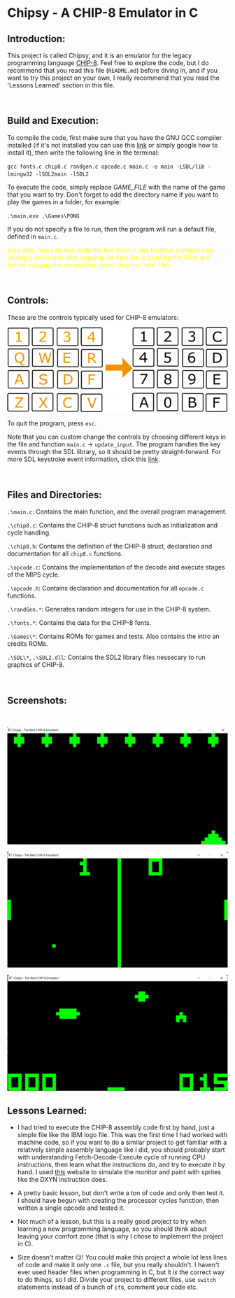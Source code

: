 # Chipsy - A CHIP-8 Emulator in C

## Introduction:
This project is called Chipsy, and it is an emulator for the legacy programming language [CHIP-8](https://en.wikipedia.org/wiki/CHIP-8). Feel free to explore the code, but I do recommend that you read this file (`README.md`) before diving in, and if you want to try this project on your own, I really recommend that you read the 'Lessons Learned' section in this file.

<br />

## Build and Execution:
To compile the code, first make sure that you have the GNU GCC compiler installed (if it's not installed you can use this [link](https://gcc.gnu.org/install/) or simply google how to install it), then write the following line in the terminal:

`gcc fonts.c chip8.c randgen.c opcode.c main.c -o main -LSDL/lib -lmingw32 -lSDL2main -lSDL2 `

To execute the code, simply replace *GAME_FILE* with the name of the game that you want to try. Don't forget to add the directory name if you want to play the games in a folder, for example:

`.\main.exe .\Games\PONG`

If you do not specify a file to run, then the program will run a default file, defined in `main.c`.
<br />

<span style="color:yellow"> Side note: You can also write the two lines in one terminal command by adding a semicolon after copying the first line (compiling the files) and before copying the second line (executing the '.exe' file).</span>

<br />

## Controls:
These are the controls typically used for CHIP-8 emulators:

![Controls](/Screenshots/Controls.png "The CHIP-8 Emulator Controls")

To quit the program, press `esc`.

Note that you can custom change the controls by choosing different keys in the file and function `main.c` -> `update_input`. The program handles the key events through the SDL library, so it should be pretty straight-forward. For more SDL keystroke event information, click this [link](https://www.libsdl.org/release/SDL-1.2.15/docs/html/guideinputkeyboard.html).

<br />

## Files and Directories:

`.\main.c`: Contains the main function, and the overall program management.

`.\chip8.c`: Contains the CHIP-8 struct functions such as initialization and cycle handling.

`.\chip8.h`: Contains the definition of the CHIP-8 struct, declaration and documentation for all `chip8.c` functions.

`.\opcode.c`: Contains the implementation of the decode and execute stages of the MIPS cycle.

`.\opcode.h`: Contains declaration and documentation for all `opcode.c` functions.

`.\randGen.*`: Generates random integers for use in the CHIP-8 system.

`.\fonts.*`: Contains the data for the CHIP-8 fonts.

`.\Games\*`: Contains ROMs for games and tests. Also contains the intro an credits ROMs.

`.\SDL\*`, `.\SDL2.dll`: Contains the SDL2 library files nessecary to run graphics of CHIP-8.

<br />

## Screenshots:
<br />

![MISSILE.png](/Screenshots/MISSILE.png "A Screenshot of the game 'Missile'.")
<br />

![PONG2.png](/Screenshots/PONG2.png "A Screenshot of the game 'Pong2'.")
<br />

![UFO.png](/Screenshots/UFO.png "A Screenshot of the game 'UFO'.")
<br />

## Lessons Learned:
* I had tried to execute the CHIP-8 assembly code first by hand, just a simple file like the IBM logo file. This was the first time I had worked with machine code, so if you want to do a similar project to get familiar with a relatively simple assembly language like I did, you should probably start with understanding Fetch-Decode-Execute cycle of running CPU instructions, then learn what the instructions do, and try to execute it by hand. I used [this](https://www.piskelapp.com/p/create/sprite) website to simulate the monitor and paint with sprites like the DXYN instruction does.

* A pretty basic lesson, but don't write a ton of code and only then test it. I should have begun with creating the processor cycles function, then written a single opcode and tested it.

* Not much of a lesson, but this is a really good project to try when learning a new programming language, so you should think about leaving your comfort zone (that is why I chose to implement the project in C).

* Size doesn't matter :smirk:! You could make this project a whole lot less lines of code and make it only one `.c` file, but you really shouldn't. I haven't ever used header files when programming in C, but it *is* the correct way to do things, so I did. Divide your project to different files, use `switch` statements instead of a bunch of `if`s, comment your code etc.
